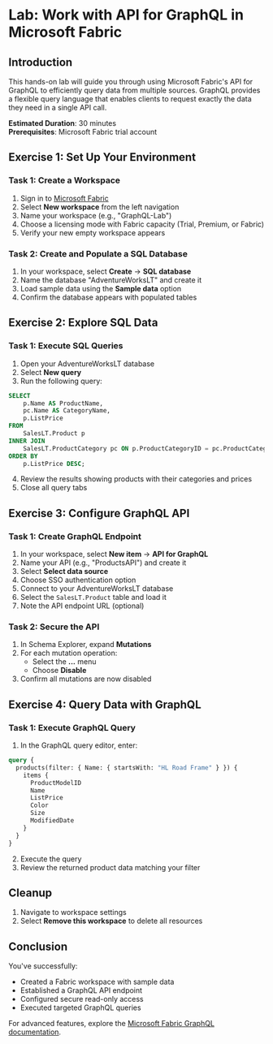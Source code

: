 # Lab: Work with API for GraphQL in Microsoft Fabric

## Introduction  
This hands-on lab will guide you through using Microsoft Fabric's API for GraphQL to efficiently query data from multiple sources. GraphQL provides a flexible query language that enables clients to request exactly the data they need in a single API call.

**Estimated Duration**: 30 minutes  
**Prerequisites**: Microsoft Fabric trial account

## Exercise 1: Set Up Your Environment

### Task 1: Create a Workspace
1. Sign in to [Microsoft Fabric](https://app.fabric.microsoft.com)
2. Select **New workspace** from the left navigation
3. Name your workspace (e.g., "GraphQL-Lab")
4. Choose a licensing mode with Fabric capacity (Trial, Premium, or Fabric)
5. Verify your new empty workspace appears

### Task 2: Create and Populate a SQL Database
1. In your workspace, select **Create** → **SQL database**
2. Name the database "AdventureWorksLT" and create it
3. Load sample data using the **Sample data** option
4. Confirm the database appears with populated tables

## Exercise 2: Explore SQL Data

### Task 1: Execute SQL Queries
1. Open your AdventureWorksLT database
2. Select **New query**
3. Run the following query:
```sql
SELECT 
    p.Name AS ProductName,
    pc.Name AS CategoryName,
    p.ListPrice
FROM 
    SalesLT.Product p
INNER JOIN 
    SalesLT.ProductCategory pc ON p.ProductCategoryID = pc.ProductCategoryID
ORDER BY 
    p.ListPrice DESC;
```
4. Review the results showing products with their categories and prices
5. Close all query tabs

## Exercise 3: Configure GraphQL API

### Task 1: Create GraphQL Endpoint
1. In your workspace, select **New item** → **API for GraphQL**
2. Name your API (e.g., "ProductsAPI") and create it
3. Select **Select data source**
4. Choose SSO authentication option
5. Connect to your AdventureWorksLT database
6. Select the `SalesLT.Product` table and load it
7. Note the API endpoint URL (optional)

### Task 2: Secure the API
1. In Schema Explorer, expand **Mutations**
2. For each mutation operation:
   - Select the **...** menu
   - Choose **Disable**
3. Confirm all mutations are now disabled

## Exercise 4: Query Data with GraphQL

### Task 1: Execute GraphQL Query
1. In the GraphQL query editor, enter:
```graphql
query {
  products(filter: { Name: { startsWith: "HL Road Frame" } }) {
    items {
      ProductModelID
      Name
      ListPrice
      Color
      Size
      ModifiedDate
    }
  }
}
```
2. Execute the query
3. Review the returned product data matching your filter

## Cleanup
1. Navigate to workspace settings
2. Select **Remove this workspace** to delete all resources

## Conclusion
You've successfully:
- Created a Fabric workspace with sample data
- Established a GraphQL API endpoint
- Configured secure read-only access
- Executed targeted GraphQL queries

For advanced features, explore the [Microsoft Fabric GraphQL documentation](https://learn.microsoft.com/fabric/data-engineering/api-graphql-overview).
